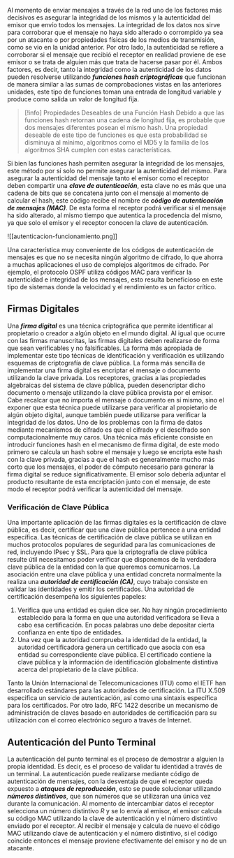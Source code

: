 Al momento de enviar mensajes a través de la red uno de los factores más decisivos es asegurar la integridad de los mismos y la autenticidad del emisor que envío todos los mensajes. La integridad de los datos nos sirve para corroborar que el mensaje no haya sido alterado o corrompido ya sea por un atacante o por propiedades físicas de los medios de transmisión, como se vio en la unidad anterior. Por otro lado, la autenticidad se refiere a corroborar si el mensaje que recibió el receptor en realidad proviene de ese emisor o se trata de alguien más que trata de hacerse pasar por él.
Ambos factores, es decir, tanto la integridad como la autenticidad de los datos pueden resolverse utilizando ***funciones hash criptográficas*** que funcionan de manera similar a las sumas de comprobaciones vistas en las anteriores unidades, este tipo de funciones toman una entrada de longitud variable y produce como salida un valor de longitud fija.

>[!info] Propiedades Deseables de una Función Hash
>Debido a que las funciones hash retornan una cadena de longitud fija, es probable que dos mensajes diferentes posean el mismo hash. Una propiedad deseable de este tipo de funciones es que esta probabilidad se disminuya al mínimo, algoritmos como el MD5 y la familia de los algoritmos SHA cumplen con estas características.

Si bien las funciones hash permiten asegurar la integridad de los mensajes, este método por sí solo no permite asegurar la autenticidad del mismo. Para asegurar la autenticidad del mensaje tanto el emisor como el receptor deben compartir una ***clave de autenticación***, esta clave no es más que una cadena de bits que se concatena junto con el mensaje al momento de calcular el hash, este código recibe el nombre de ***código de autenticación de mensajes (MAC)***. De esta forma el receptor podrá verificar si el mensaje ha sido alterado, al mismo tiempo que autentica la procedencia del mismo, ya que solo el emisor y el receptor conocen la clave de autenticación.

![[autenticacion-funcionamiento.png]]

Una característica muy conveniente de los códigos de autenticación de mensajes es que no se necesita ningún algoritmo de cifrado, lo que ahorra a muchas aplicaciones el uso de complejos algoritmos de cifrado. Por ejemplo, el protocolo OSPF utiliza códigos MAC para verificar la autenticidad e integridad de los mensajes, esto resulta beneficioso en este tipo de sistemas donde la velocidad y el rendimiento es un factor crítico.

## Firmas Digitales

Una ***firma digital*** es una técnica criptográfica que permite identificar al propietario o creador a algún objeto en el mundo digital. Al igual que ocurre con las firmas manuscritas, las firmas digitales deben realizarse de forma que sean verificables y no falsificables. La forma más apropiada de implementar este tipo técnicas de identificación y verificación es utilizando esquemas de criptografía de clave pública.
La forma más sencilla de implementar una firma digital es encriptar el mensaje o documento utilizando la clave privada. Los receptores, gracias a las propiedades algebraicas del sistema de clave pública, pueden desencriptar dicho documento o mensaje utilizando la clave pública provista por el emisor. Cabe recalcar que no importa el mensaje o documento en sí mismo, sino el exponer que esta técnica puede utilizarse para verificar al propietario de algún objeto digital, aunque también puede utilizarse para verificar la integridad de los datos.
Uno de los problemas con la firma de datos mediante mecanismos de cifrado es que el cifrado y el descifrado son computacionalmente muy caros. Una técnica más eficiente consiste en introducir funciones hash en el mecanismo de firma digital, de este modo primero se calcula un hash sobre el mensaje y luego se encripta este hash con la clave privada, gracias a que el hash es generalmente mucho más corto que los mensajes, el poder de cómputo necesario para generar la firma digital se reduce significativamente. El emisor solo debería adjuntar el producto resultante de esta encriptación junto con el mensaje, de este modo el receptor podrá verificar la autenticidad del mensaje.

### Verificación de Clave Pública

Una importante aplicación de las firmas digitales es la certificación de clave pública, es decir, certificar que una clave pública pertenece a una entidad específica. Las técnicas de certificación de clave pública se utilizan en muchos protocolos populares de seguridad para las comunicaciones de red, incluyendo IPsec y SSL.
Para que la criptografía de clave pública resulte útil necesitamos poder verificar que disponemos de la verdadera clave pública de la entidad con la que queremos comunicarnos. La asociación entre una clave pública y una entidad concreta normalmente la realiza una ***autoridad de certificación (CA)***, cuyo trabajo consiste en validar las identidades y emitir los certificados. Una autoridad de certificación desempeña los siguientes papeles:

1. Verifica que una entidad es quien dice ser. No hay ningún procedimiento establecido para la forma en que una autoridad verificadora se lleva a cabo esa certificación. En pocas palabras uno debe depositar cierta confianza en ente tipo de entidades.
2. Una vez que la autoridad comprueba la identidad de la entidad, la autoridad certificadora genera un certificado que asocia con esa entidad su correspondiente clave pública. El certificado contiene la clave pública y la información de identificación globalmente distintiva acerca del propietario de la clave pública.

Tanto la Unión Internacional de Telecomunicaciones (ITU) como el IETF han desarrollado estándares para las autoridades de certificación. La ITU X.509 especifica un servicio de autenticación, así como una sintaxis específica para los certificados. Por otro lado, RFC 1422 describe un mecanismo de administración de claves basado en autoridades de certificación para su utilización con el correo electrónico seguro a través de Internet.

## Autenticación del Punto Terminal

La autenticación del punto terminal es el proceso de demostrar a alguien la propia identidad. Es decir, es el proceso de validar tu identidad a través de un terminal.
La autenticación puede realizarse mediante código de autenticación de mensajes, con la desventaja de que el receptor queda expuesto a ***ataques de reproducción***, esto se puede solucionar utilizando ***números distintivos***, que son números que se utilizaran una única vez durante la comunicación. Al momento de intercambiar datos el receptor selecciona un número distintivo $R$ y se lo envía al emisor, el emisor calcula su código MAC utilizando la clave de autenticación y el número distintivo enviado por el receptor. Al recibir el mensaje y calcula de nuevo el código MAC utilizando clave de autenticación y el número distintivo, si el código coincide entonces el mensaje proviene efectivamente del emisor y no de un atacante.

